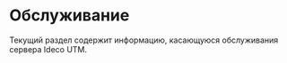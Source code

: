 # Обслуживание

Текущий раздел содержит информацию, касающуюся обслуживания сервера
Ideco UTM.

<div class="plugin_pagetree">

</div>
